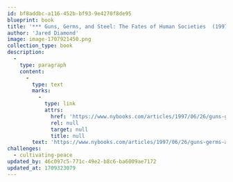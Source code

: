 ```yaml
---
id: bf8addbc-a116-452b-bf93-9e4270f8de95
blueprint: book
title: '*** Guns, Germs, and Steel: The Fates of Human Societies  (1997)'
author: 'Jared Diamond'
image: image-1707921450.png
collection_type: book
description:
  -
    type: paragraph
    content:
      -
        type: text
        marks:
          -
            type: link
            attrs:
              href: 'https://www.nybooks.com/articles/1997/06/26/guns-germs-and-steel/'
              rel: null
              target: null
              title: null
        text: 'https://www.nybooks.com/articles/1997/06/26/guns-germs-and-steel/'
challenges:
  - cultivating-peace
updated_by: 46c097c5-771c-49e2-b8c6-ba6009ae7172
updated_at: 1709323079
---
```

